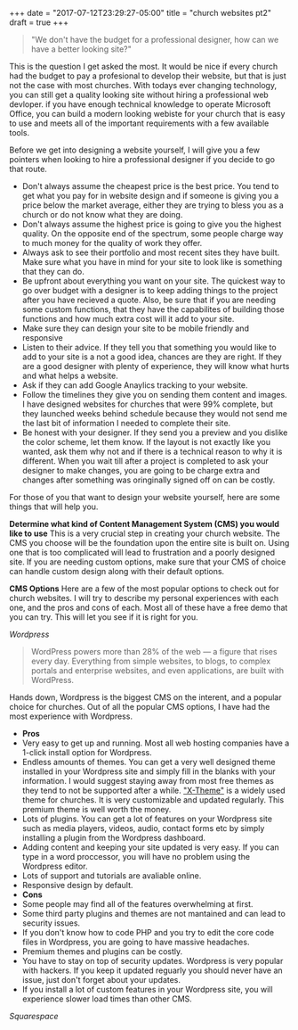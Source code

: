 +++
date = "2017-07-12T23:29:27-05:00"
title = "church websites pt2"
draft = true
+++

>"We don't have the budget for a professional designer, how can we have a better looking site?"

This is the question I get asked the most. It would be nice if every church had the budget to pay a profesional to develop their website, but that is just not the case with most churches. With todays ever changing technology, you can still get a quality looking site without hiring a professional web devloper. if you have enough technical knowledge to operate Microsoft Office, you can build a modern looking webiste for your church that is easy to use and meets all of the important requirements with a few available tools.

Before we get into designing a website yourself, I will give you a few pointers when looking to hire a professional designer if you decide to go that route.

+ Don't always assume the cheapest price is the best price. You tend to get what you pay for in website design and if someone is giving you a price below the market average, either they are trying to bless you as a church or do not know what they are doing.
+ Don't always assume the highest price is going to give you the highest quality. On the opposite end of the spectrum, some people charge way to much money for the quality of work they offer.
+ Always ask to see their portfolio and most recent sites they have built. Make sure what you have in mind for your site to look like is something that they can do.
+ Be upfront about everything you want on your site. The quickest way to go over budget with a designer is to keep adding things to the project after you have recieved a quote. Also, be sure that if you are needing some custom functions, that they have the capabilites of building those functions and how much extra cost will it add to your site.
+ Make sure they can design your site to be mobile friendly and responsive
+ Listen to their advice. If they tell you that something you would like to add to your site is a not a good idea, chances are they are right. If they are a good designer with plenty of experience, they will know what hurts and what helps a website.
+ Ask if they can add Google Anaylics tracking to your website.
+ Follow the timelines they give you on sending them content and images. I have designed websites for churches that were 99% complete, but they launched weeks behind schedule because they would not send me the last bit of information I needed to complete their site.
+ Be honest with your designer. If they send you a preview and you dislike the color scheme, let them know. If the layout is not exactly like you wanted, ask them why not and if there is a technical reason to why it is different. When you wait till after a project is completed to ask your designer to make changes, you are going to be charge extra and changes after something was oringinally signed off on can be costly.

For those of you that want to design your website yourself, here are some things that will help you.

**Determine what kind of Content Management System (CMS) you would like to use**
This is a very crucial step in creating your church website. The CMS you choose will be the foundation upon the entire site is built on. Using one that is too complicated will lead to frustration and a poorly designed site. If you are needing custom options, make sure that your CMS of choice can handle custom design along with their default options.

**CMS Options** Here are a few of the most popular options to check out for church websites. I will try to describe my personal experiences with each one, and the pros and cons of each. Most all of these have a free demo that you can try. This will let you see if it is right for you.

*Wordpress*

>WordPress powers more than 28% of the web — a figure that rises every day. Everything from simple websites, to blogs, to complex portals and enterprise websites, and even applications, are built with WordPress.

Hands down, Wordpress is the biggest CMS on the interent, and a popular choice for churches. Out of all the popular CMS options, I have had the most experience with Wordpress.

+ **Pros**
+ Very easy to get up and running. Most all web hosting companies have a 1-click install option for Wordpress.
+ Endless amounts of themes. You can get a very well designed theme installed in your Wordpress site and simply fill in the blanks with your information. I would suggest staying away from most free themes as they tend to not be supported after a while. ["X-Theme"](https://theme.co/x/ "XTheme") is a widely used theme for churches. It is very customizable and updated regularly. This premium theme is well worth the money.
+ Lots of plugins. You can get a lot of features on your Wordpress site such as media players, videos, audio, contact forms etc by simply installing a plugin from the Wordpress dashboard.
+ Adding content and keeping your site updated is very easy. If you can type in a word proccessor, you will have no problem using the Wordpress editor.
+ Lots of support and tutorials are avaliable online.
+ Responsive design by default.
+ **Cons**
+ Some people may find all of the features overwhelming at first.
+ Some third party plugins and themes are not mantained and can lead to security issues.
+ If you don't know how to code PHP and you try to edit the core code files in Wordpress, you are going to have massive headaches.
+ Premium themes and plugins can be costly.
+ You have to stay on top of security updates. Wordpress is very popular with hackers. If you keep it updated reguarly you should never have an issue, just don't forget about your updates.
+ If you install a lot of custom features in your Wordpress site, you will experience slower load times than other CMS.

*Squarespace*
